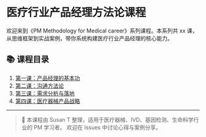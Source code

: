 # 医疗行业产品经理方法论课程

欢迎来到《PM Methodology for Medical career》系列课程。本系列共 xx 课，从思维框架到实战案例，带你系统构建医疗行业产品经理的核心能力。


## 📚 课程目录

1. [第一课：产品经理的基本功](docs/01-intro.md)
2. [第二课：沟通方法论](docs/02-communication.md)
3. [第三课：需求分析与落地](docs/03-requirement.md)
4. [第四课：医疗器械产品战略](docs/04-strategy.md)

---

> 🔗 本课程由 Susan T 整理，适用于医疗器械、IVD、基因检测、生命科学行业的 PM 学习者。
> 欢迎在 Issues 中讨论心得与案例分享。
